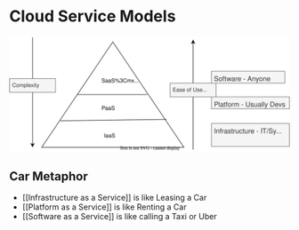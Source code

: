 # Cloud Service Models

![Cloud Service Diagram](../../assets/images/cloud-service-models.svg)

## Car Metaphor

- [[Infrastructure as a Service]] is like Leasing a Car
- [[Platform as a Service]] is like Renting a Car
- [[Software as a Service]] is like calling a Taxi or Uber
